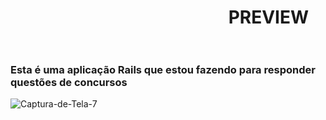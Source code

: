<h1>⠀⠀⠀⠀⠀⠀⠀⠀⠀⠀⠀⠀⠀⠀⠀⠀⠀PREVIEW⠀⠀⠀⠀⠀⠀⠀⠀⠀⠀⠀⠀⠀⠀⠀⠀⠀</h1>
<h3>  Esta é uma aplicação Rails que estou fazendo para responder questões de concursos </h3>
<img src="https://i.ibb.co/XtPq5P1/Captura-de-Tela-7.png" alt="Captura-de-Tela-7" border="0">
